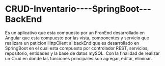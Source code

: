 # CRUD-Inventario----SpringBoot---BackEnd
Es un aplicativo que esta compuesto por un FronEnd desarrollado en Angular que esta compuesto por las vista, componentes y servicio que realizara un peticion HttpClient al backEnd que es desarrollado en SpringBoot en el cual esta compuesto por controlador REST, servicios, repositorio, entidades y la base de datos mySQL. Con la finalidad de realizar un Crud en donde las funciones principales son agregar, editar, eliminar.
